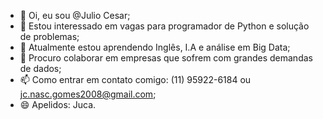 - 👋 Oi, eu sou @Julio Cesar;
- 👀 Estou interessado em vagas para programador de Python e solução de problemas;
- 🌱 Atualmente estou aprendendo Inglês, I.A e análise em Big Data;
- 💞️ Procuro colaborar em empresas que sofrem com grandes demandas de dados;
- 📫 Como entrar em contato comigo: (11) 95922-6184 ou jc.nasc.gomes2008@gmail.com;
- 😄 Apelidos: Juca.


<!---
JulioCProgramador/JulioCProgramador é um repositório ✨ especial ✨ porque seu `README.md` (este arquivo) aparece no seu perfil do GitHub.
Você pode clicar no link Visualizar para ver suas alterações.
--->
